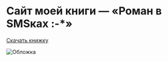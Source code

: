 Сайт моей книги — «Роман в SMSках :-*»
=======================================

[Скачать книжку](http://sms-roman.ru/)

![Обложка](http://sms-roman.ru/a/img/cover-coming-soon.jpg)
